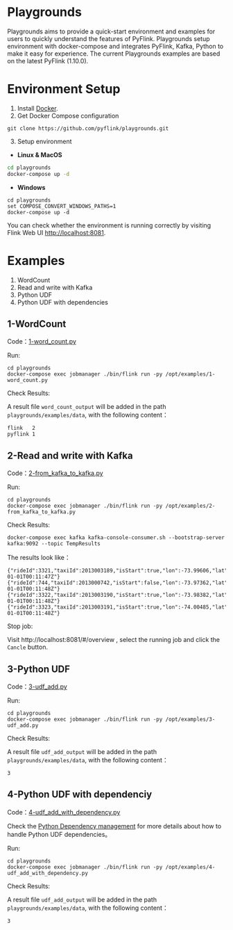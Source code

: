 # Playgrounds
Playgrounds aims to provide a quick-start environment and examples for users to quickly understand the features of PyFlink. Playgrounds setup environment with docker-compose and integrates PyFlink, Kafka, Python to make it easy for experience. The current Playgrounds examples are based on the latest PyFlink (1.10.0).

# Environment Setup

1. Install [Docker](https://www.docker.com). 
2. Get Docker Compose configuration
```
git clone https://github.com/pyflink/playgrounds.git
```
3. Setup environment
* **Linux & MacOS**

```bash
cd playgrounds
docker-compose up -d
```

* **Windows**

```
cd playgrounds
set COMPOSE_CONVERT_WINDOWS_PATHS=1
docker-compose up -d
```

You can check whether the environment is running correctly by visiting Flink Web UI [http://localhost:8081](http://localhost:8081).

# Examples
1. WordCount
2. Read and write with Kafka
3. Python UDF
4. Python UDF with dependencies

## 1-WordCount

Code：[1-word_count.py](https://github.com/pyflink/playgrounds/blob/master/examples/1-word_count.py)

Run:
```
cd playgrounds
docker-compose exec jobmanager ./bin/flink run -py /opt/examples/1-word_count.py
```
Check Results:

A result file `word_count_output` will be added in the path `playgrounds/examples/data`, with the following content：
```
flink	2
pyflink	1
```

## 2-Read and write with Kafka

Code：[2-from_kafka_to_kafka.py](https://github.com/pyflink/playgrounds/blob/master/examples/2-from_kafka_to_kafka.py)

Run:
```
cd playgrounds
docker-compose exec jobmanager ./bin/flink run -py /opt/examples/2-from_kafka_to_kafka.py
```

Check Results:
```
docker-compose exec kafka kafka-console-consumer.sh --bootstrap-server kafka:9092 --topic TempResults
```
The results look like：

```
{"rideId":3321,"taxiId":2013003189,"isStart":true,"lon":-73.99606,"lat":40.725132,"psgCnt":2,"rideTime":"2013-01-01T00:11:47Z"}
{"rideId":744,"taxiId":2013000742,"isStart":false,"lon":-73.97362,"lat":40.791283,"psgCnt":1,"rideTime":"2013-01-01T00:11:48Z"}
{"rideId":3322,"taxiId":2013003190,"isStart":true,"lon":-73.98382,"lat":40.74381,"psgCnt":1,"rideTime":"2013-01-01T00:11:48Z"}
{"rideId":3323,"taxiId":2013003191,"isStart":true,"lon":-74.00485,"lat":40.72102,"psgCnt":4,"rideTime":"2013-01-01T00:11:48Z"}
```
Stop job:

Visit http://localhost:8081/#/overview , select the running job and click the `Cancle` button.

## 3-Python UDF

Code：[3-udf_add.py](https://github.com/pyflink/playgrounds/blob/master/examples/3-udf_add.py)

Run:
```
cd playgrounds
docker-compose exec jobmanager ./bin/flink run -py /opt/examples/3-udf_add.py
```
Check Results:

A result file `udf_add_output` will be added in the path `playgrounds/examples/data`, with the following content：
```
3
```

## 4-Python UDF with dependenciy

Code：[4-udf_add_with_dependency.py](https://github.com/pyflink/playgrounds/blob/master/examples/4-udf_add_with_dependency.py)

Check the [Python Dependency management](https://ci.apache.org/projects/flink/flink-docs-master/dev/table/python/dependency_management.html) for more details about how to handle Python UDF dependencies。

Run:
```
cd playgrounds
docker-compose exec jobmanager ./bin/flink run -py /opt/examples/4-udf_add_with_dependency.py
```
Check Results:

A result file `udf_add_output` will be added in the path `playgrounds/examples/data`, with the following content：
```
3
```
